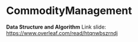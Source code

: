# CommodityManagement
**Data Structure and Algorithm**
Link slide: https://www.overleaf.com/read/htqnwbszrndj
